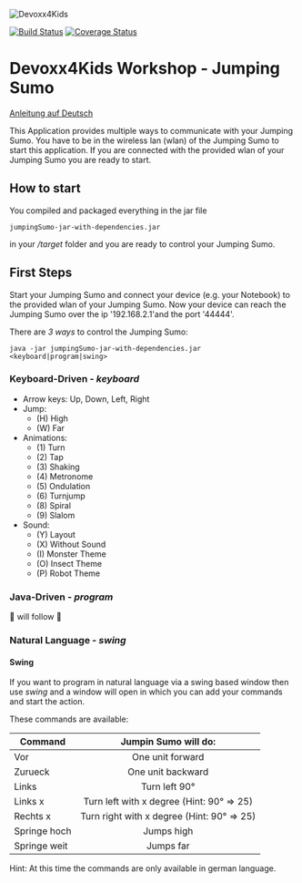 ![Devoxx4Kids](http://www.devoxx4kids.de/wp-content/uploads/2015/07/cropped-header_hp.jpg)

[![Build Status](https://travis-ci.org/Devoxx4KidsDE/workshop-jumping-sumo.svg?branch=master)](https://travis-ci.org/Devoxx4KidsDE/workshop-jumping-sumo)
[![Coverage Status](https://coveralls.io/repos/github/Devoxx4KidsDE/workshop-jumping-sumo/badge.svg?branch=master)](https://coveralls.io/github/Devoxx4KidsDE/workshop-jumping-sumo?branch=master)

# Devoxx4Kids Workshop - Jumping Sumo

[Anleitung auf Deutsch](README_DE.md)

This Application provides multiple ways to communicate with your Jumping Sumo. You have to be in the wireless lan (wlan) of
the Jumping Sumo to start this application. If you are connected with the provided wlan of your Jumping Sumo you are ready
to start.


## How to start

You compiled and packaged everything in the jar file
```
jumpingSumo-jar-with-dependencies.jar
```
in your */target* folder and you are ready to control your Jumping Sumo.


## First Steps

Start your Jumping Sumo and connect your device (e.g. your Notebook) to the provided wlan of your Jumping Sumo.
Now your device can reach the Jumping Sumo over the ip '192.168.2.1'and the port '44444'.

There are _3 ways_ to control the Jumping Sumo:

```
java -jar jumpingSumo-jar-with-dependencies.jar <keyboard|program|swing>
```

### Keyboard-Driven - _keyboard_
  - Arrow keys: Up, Down, Left, Right
  - Jump: 
      - (H) High
      - (W) Far
  - Animations: 
      - (1) Turn
      - (2) Tap
      - (3) Shaking
      - (4) Metronome
      - (5) Ondulation
      - (6) Turnjump
      - (8) Spiral
      - (9) Slalom
  - Sound:
      - (Y) Layout
      - (X) Without Sound
      - (I) Monster Theme
      - (O) Insect Theme
      - (P) Robot Theme


### Java-Driven - _program_

:construction: will follow :construction:


### Natural Language - _swing_


#### Swing
If you want to program in natural language via a swing based window then use _swing_ and a window will open in
which you can add your commands and start the action.


These commands are available:

| Command      | Jumpin Sumo will do:                      |
| ------------ |:----------------------------------------: |
| Vor          | One unit forward                          |
| Zurueck      | One unit backward                         |
| Links        | Turn left 90°                             |
| Links x      | Turn left with x degree (Hint: 90° => 25) |
| Rechts x     | Turn right with x degree (Hint: 90° => 25)|
| Springe hoch | Jumps high                                |
| Springe weit | Jumps far                                 |

Hint: At this time the commands are only available in german language.

